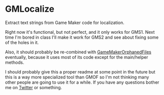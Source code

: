 # GMLocalize
Extract text strings from Game Maker code for localization.

Right now it's functional, but not perfect, and it only works for GMS1. Next time I'm bored in class I'll make it work for GMS2 and see about fixing some of the holes in it.

Also, it should probably be re-combined with [GameMakerOrphanedFiles](https://github.com/DragoniteSpam/GameMakerOrphanedFiles) eventually, because it uses most of its code except for the main/helper methods.

I should probably give this a proper readme at some point in the future but this is a way more specialized tool than GMOF so I'm not thinking many other people are going to use it for a while. If you have any questions bother me on [Twitter](https://twitter.com/DragoniteSpam) or something.